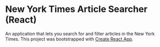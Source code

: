 # New York Times Article Searcher (React)

An application that lets you search for and filter articles in the New York Times. This project was bootstrapped with [Create React App](https://github.com/facebook/create-react-app).
